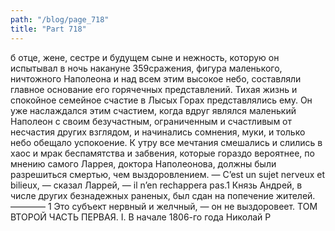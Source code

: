 ```yaml
---
path: "/blog/page_718"
title: "Part 718"
---
```


б отце, жене, сестре и будущем сыне и нежность, которую он испытывал в ночь накануне 359сражения, фигура маленького, ничтожного Наполеона и над всем этим высокое небо, составляли главное основание его горячечных представлений.
Тихая жизнь и спокойное семейное счастие в Лысых Горах представлялись ему. Он уже наслаждался этим счастием, когда вдруг являлся маленький Наполеон с своим безучастным, ограниченным и счастливым от несчастия других взглядом, и начинались сомнения, муки, и только небо обещало успокоение. К утру все мечтания смешались и слились в хаос и мрак беспамятства и забвения, которые гораздо вероятнее, по мнению самого Ларрея, доктора Наполеонова, должны были разрешиться смертью, чем выздоровлением.
— C’est un sujet nerveux et bilieux, — сказал Ларрей, — il n’en rechappera pas.1
Князь Андрей, в числе других безнадежных раненых, был сдан на попечение жителей.
————
1 Это субъект нервный и желчный, — он не выздоровеет.
ТОМ ВТОРОЙ
ЧАСТЬ ПЕРВАЯ.
I.
В начале 1806-го года Николай Р
